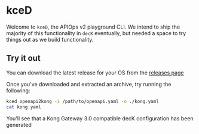 # kceD

Welcome to `kceD`, the APIOps v2 playground CLI. We intend to ship the majority of this functionality in `decK` eventually, but needed a space to try things out as we build functionality.

## Try it out

You can download the latest release for your OS from the [releases page](https://github.com/Kong/kced/releases)

Once you've downloaded and extracted an archive, try running the following:

```bash
kced openapi2kong -i /path/to/openapi.yaml -o ./kong.yaml
cat kong.yaml
```

You'll see that a Kong Gateway 3.0 compatible decK configuration has been generated
